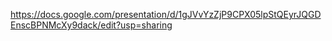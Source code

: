 https://docs.google.com/presentation/d/1gJVvYzZjP9CPX05lpStQEyrJQGDEnscBPNMcXy9dack/edit?usp=sharing
